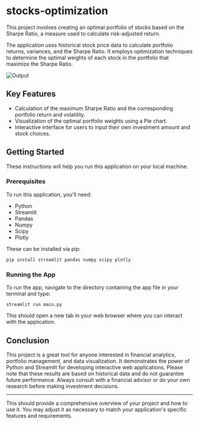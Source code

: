 # stocks-optimization
 This project involves creating an optimal portfolio of stocks based on the Sharpe Ratio, a measure used to calculate risk-adjusted return.

The application uses historical stock price data to calculate portfolio returns, variances, and the Sharpe Ratio. It employs optimization techniques to determine the optimal weights of each stock in the portfolio that maximize the Sharpe Ratio.  

![Output](<Screenshot 2024-03-11 at 10.33.25 PM.png>)

## Key Features  
   
- Calculation of the maximum Sharpe Ratio and the corresponding portfolio return and volatility.  
- Visualization of the optimal portfolio weights using a Pie chart.  
- Interactive interface for users to input their own investment amount and stock choices.  
   
## Getting Started  
   
These instructions will help you run this application on your local machine.  
   
### Prerequisites  
   
To run this application, you'll need:  
   
- Python  
- Streamlit  
- Pandas  
- Numpy  
- Scipy  
- Plotly  
   
These can be installed via pip:  
   
```  
pip install streamlit pandas numpy scipy plotly  
```  
   
### Running the App  
   
To run the app, navigate to the directory containing the app file in your terminal and type:  
   
```  
streamlit run main.py  
```  
   
This should open a new tab in your web browser where you can interact with the application.  
   
## Conclusion  
   
This project is a great tool for anyone interested in financial analytics, portfolio management, and data visualization. It demonstrates the power of Python and Streamlit for developing interactive web applications. Please note that these results are based on historical data and do not guarantee future performance. Always consult with a financial advisor or do your own research before making investment decisions.  
   
---  
   
This should provide a comprehensive overview of your project and how to use it. You may adjust it as necessary to match your application's specific features and requirements.